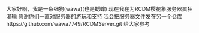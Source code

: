 大家好啊，我是一条细狗(wawa)(也是蟋蟀)
现在我在为RCDM樱花象服务器疯狂灌输
感谢你们一直对服务器的游玩和支持
我会把服务器文件发在另一个仓库https://github.com/wawa7749/RCDMServer.git
给大家参考
